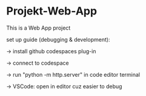 # Projekt-Web-App

This is a Web App project

set up guide (debugging & development):

-> install github codespaces plug-in

-> connect to codespace

-> run "python -m http.server" in code editor terminal

-> VSCode: open in editor cuz easier to debug
